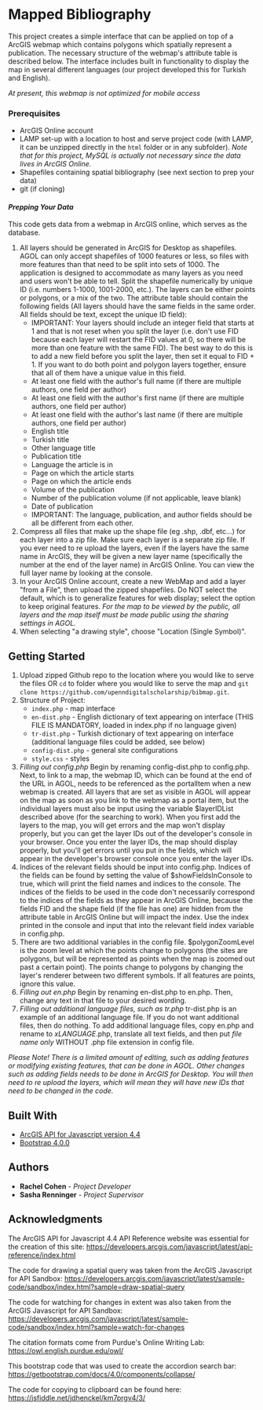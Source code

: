 # Mapped Bibliography

This project creates a simple interface that can be applied on top of a ArcGIS webmap which contains polygons which spatially represent a publication. The necessary structure of the webmap's attribute table is described below. The interface includes built in functionality to display the map in several different languages (our project developed this for Turkish and English).

_At present, this webmap is not optimized for mobile access_

### Prerequisites

- ArcGIS Online account
- LAMP set-up with a location to host and serve project code (with LAMP, it can be unzipped directly in the `html` folder or in any subfolder). _Note that for this project, MySQL is actually not necessary since the data lives in ArcGIS Online._
- Shapefiles containing spatial bibliography (see next section to prep your data)
- git (if cloning)

#### _Prepping Your Data_
This code gets data from a webmap in ArcGIS online, which serves as the database.

1. All layers should be generated in ArcGIS for Desktop as shapefiles. AGOL can only accept shapefiles of 1000 features or less, so files with more features than that need to be split into sets of 1000.  The application is designed to accommodate as many layers as you need and users won't be able to tell.  Split the shapefile numerically by unique ID (i.e. numbers 1-1000, 1001-2000, etc.).  The layers can be either points or polygons, or a mix of the two. The attribute table should contain the following fields (All layers should have the same fields in the same order.  All fields should be text, except the unique ID field):
    - IMPORTANT: Your layers should include an integer field that starts at 1 and that is not reset when you split the layer (i.e. don't use FID because each layer will restart the FID values at 0, so there will be more than one feature with the same FID).  The best way to do this is to add a new field before you split the layer, then set it equal to FID + 1.  If you want to do both point and polygon layers together, ensure that all of them have a unique value in this field.
    - At least one field with the author's full name (if there are multiple authors, one field per author)
    - At least one field with the author's first name (if there are multiple authors, one field per author)
    - At least one field with the author's last name (if there are multiple authors, one field per author)
    - English title
    - Turkish title
    - Other language title
    - Publication title
    - Language the article is in
    - Page on which the article starts
    - Page on which the article ends
    - Volume of the publication
    - Number of the publication volume (if not applicable, leave blank)
    - Date of publication
    - IMPORTANT: The language, publication, and author fields should be all be different from each other.
2. Compress all files that make up the shape file (eg .shp, .dbf, etc...) for each layer into a zip file. Make sure each layer is a separate zip file. If you ever need to re upload the layers, even if the layers have the same name in ArcGIS, they will be given a new layer name (specifically the number at the end of the layer name) in ArcGIS Online.  You can view the full layer name by looking at the console.  
3. In your ArcGIS Online account, create a new WebMap and add a layer "from a File", then upload the zipped shapefiles.  Do NOT select the default, which is to generalize features for web display; select the option to keep original features.   _For the map to be viewed by the public, all layers and the map itself must be made public using the sharing settings in AGOL._
4. When selecting "a drawing style", choose "Location (Single Symbol)".

## Getting Started

1. Upload zipped Github repo to the location where you would like to serve the files OR `cd` to folder where you would like to serve the map and `git clone https://github.com/upenndigitalscholarship/bibmap.git`.
2. Structure of Project:
    - `index.php` - map interface
    - `en-dist.php` - English dictionary of text appearing on interface (THIS FILE IS MANDATORY, loaded in index.php if no language given)
    - `tr-dist.php` - Turkish dictionary of text appearing on interface (additional language files could be added, see below)
    - `config-dist.php` - general site configurations
    - `style.css` - styles
4. *Filling out config.php* Begin by renaming config-dist.php to config.php. Next, to link to a map, the webmap ID, which can be found at the end of the URL in AGOL, needs to be referenced as the portalItem when a new webmap is created. All layers that are set as visible in AGOL will appear on the map as soon as you link to the webmap as a portal item, but the individual layers must also be input using the variable $layerIDList described above (for the searching to work).  When you first add the layers to the map, you will get errors and the map won't display properly, but you can get the layer IDs out of the developer's console in your browser.  Once you enter the layer IDs, the map should display properly, but you'll get errors until you put in the fields, which will appear in the developer's browser console once you enter the layer IDs.  
5. Indices of the relevant fields should be input into config.php.  Indices of the fields can be found by setting the value of $showFieldsInConsole to true, which will print the field names and indices to the console.  The indices of the fields to be used in the code don't necessarily correspond to the indices of the fields as they appear in ArcGIS Online, because the fields FID and the shape field (if the file has one) are hidden from the attribute table in ArcGIS Online but will impact the index.  Use the index printed in the console and input that into the relevant field index variable in config.php.
6. There are two additional variables in the config file.  $polygonZoomLevel is the zoom level at which the points change to polygons (the sites are polygons, but will be represented as points when the map is zoomed out past a certain point).  The points change to polygons by changing the layer's renderer between two different symbols.  If all features are points, ignore this value.
7. *Filling out en.php* Begin by renaming en-dist.php to en.php. Then, change any text in that file to your desired wording.
8. *Filling out additional language files, such as tr.php* tr-dist.php is an example of an additional language file. If you do not want additional files, then do nothing. To add additional language files, copy en.php and rename to _xLANGUAGE_.php, translate all text fields, and then put *file name only* WITHOUT .php file extension in config file.

_Please Note! There is a limited amount of editing, such as adding features or modifying existing features, that can be done in AGOL.  Other changes such as adding fields needs to be done in ArcGIS for Desktop. You will then need to re upload the layers, which will mean they will have new IDs that need to be changed in the code._  

## Built With

- [ArcGIS API for Javascript version 4.4](https://developers.arcgis.com/javascript/latest/guide/)
- [Bootstrap 4.0.0](https://getbootstrap.com/)

## Authors

* **Rachel Cohen** - *Project Developer*
* **Sasha Renninger** - *Project Supervisor*

## Acknowledgments

The ArcGIS API for Javascript 4.4 API Reference website was essential for the creation of this site:
https://developers.arcgis.com/javascript/latest/api-reference/index.html

The code for drawing a spatial query was taken from the ArcGIS Javascript for API Sandbox:
https://developers.arcgis.com/javascript/latest/sample-code/sandbox/index.html?sample=draw-spatial-query

The code for watching for changes in extent was also taken from the ArcGIS Javascript for API Sandbox:
https://developers.arcgis.com/javascript/latest/sample-code/sandbox/index.html?sample=watch-for-changes

The citation formats come from Purdue's Online Writing Lab:
https://owl.english.purdue.edu/owl/

This bootstrap code that was used to create the accordion search bar:
https://getbootstrap.com/docs/4.0/components/collapse/

The code for copying to clipboard can be found here:
https://jsfiddle.net/jdhenckel/km7prgv4/3/
